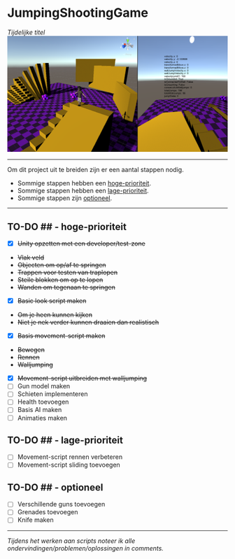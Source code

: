 # JumpingShootingGame
*Tijdelijke titel*
![Screenshot vanuit Unity](https://raw.githubusercontent.com/Rowan-Mulder/JumpingShootingGame/master/Assets/Screenshots/Screenshot1.png)

---

Om dit project uit te breiden zijn er een aantal stappen nodig.
* Sommige stappen hebben een [hoge-prioriteit](https://github.com/Rowan-Mulder/JumpingShootingGame/blob/master/README.md#to-do----hoge-prioriteit).
* Sommige stappen hebben een [lage-prioriteit](https://github.com/Rowan-Mulder/JumpingShootingGame/blob/master/README.md#to-do----lage-prioriteit).
* Sommige stappen zijn [optioneel](https://github.com/Rowan-Mulder/JumpingShootingGame/blob/master/README.md#to-do----optioneel).

---

## TO-DO ## - hoge-prioriteit
- [x] ~~Unity opzetten met een developer/test-zone~~
* ~~Vlak veld~~
* ~~Objecten om op/af te springen~~
* ~~Trappen voor testen van traplopen~~
* ~~Steile blokken om op te lopen~~
* ~~Wanden om tegenaan te springen~~
- [x] ~~Basic look script maken~~
* ~~Om je heen kunnen kijken~~
* ~~Niet je nek verder kunnen draaien dan realistisch~~
- [x] ~~Basis movement-script maken~~
* ~~Bewegen~~
* ~~Rennen~~
* ~~Walljumping~~
- [x] ~~Movement-script uitbreiden met walljumping~~
- [ ] Gun model maken
- [ ] Schieten implementeren
- [ ] Health toevoegen
- [ ] Basis AI maken
- [ ] Animaties maken

## TO-DO ## - lage-prioriteit
- [ ] Movement-script rennen verbeteren
- [ ] Movement-script sliding toevoegen

## TO-DO ## - optioneel
- [ ] Verschillende guns toevoegen
- [ ] Grenades toevoegen
- [ ] Knife maken

---

*Tijdens het werken aan scripts noteer ik alle ondervindingen/problemen/oplossingen in comments.*
